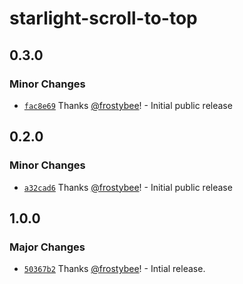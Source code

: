 # starlight-scroll-to-top

## 0.3.0

### Minor Changes

- [`fac8e69`](https://github.com/frostybee/starlight-scroll-to-top/commit/fac8e69011d9fb2e685567685b459f35e52bd4b4) Thanks [@frostybee](https://github.com/frostybee)! - Initial public release

## 0.2.0

### Minor Changes

- [`a32cad6`](https://github.com/frostybee/starlight-scroll-to-top/commit/a32cad6e4b836b5956880115f9bd592d229210ec) Thanks [@frostybee](https://github.com/frostybee)! - Initial public release

## 1.0.0

### Major Changes

- [`50367b2`](https://github.com/frostybee/starlight-scroll-to-top/commit/50367b239ae5c7944a30a26cfbf13e3b8837495a) Thanks [@frostybee](https://github.com/frostybee)! - Intial release.
